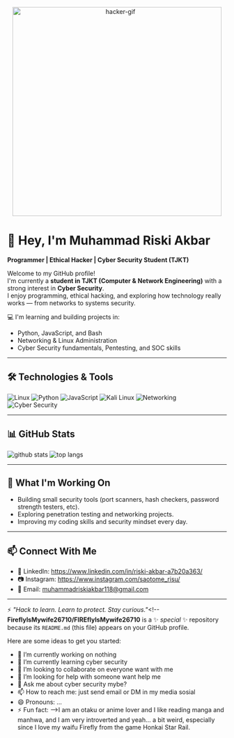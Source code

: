 <!-- Header image / GIF -->
<p align="center">
  <img src="https://media.giphy.com/media/HoffxyN8ghVuw/giphy.gif" alt="hacker-gif" width="480"/>
</p>

# 👋 Hey, I'm Muhammad Riski Akbar 
**Programmer | Ethical Hacker | Cyber Security Student (TJKT)**

Welcome to my GitHub profile!  
I'm currently a **student in TJKT (Computer & Network Engineering)** with a strong interest in **Cyber Security**.  
I enjoy programming, ethical hacking, and exploring how technology really works — from networks to systems security.  

💻 I'm learning and building projects in:  
- Python, JavaScript, and Bash  
- Networking & Linux Administration  
- Cyber Security fundamentals, Pentesting, and SOC skills  

---

## 🛠️ Technologies & Tools
<p>
  <img alt="Linux" src="https://img.shields.io/badge/Linux-FCC624?style=for-the-badge&logo=linux&logoColor=black"/>
  <img alt="Python" src="https://img.shields.io/badge/Python-3776AB?style=for-the-badge&logo=python&logoColor=white"/>
  <img alt="JavaScript" src="https://img.shields.io/badge/JavaScript-F7DF1E?style=for-the-badge&logo=javascript&logoColor=black"/>
  <img alt="Kali Linux" src="https://img.shields.io/badge/Kali%20Linux-557C94?style=for-the-badge&logo=kalilinux&logoColor=white"/>
  <img alt="Networking" src="https://img.shields.io/badge/Networking-005571?style=for-the-badge&logo=cisco&logoColor=white"/>
  <img alt="Cyber Security" src="https://img.shields.io/badge/Cyber%20Security-2E3440?style=for-the-badge&logo=protonvpn&logoColor=white"/>
</p>

---

## 📊 GitHub Stats
<p align="left">
  <img src="https://github-readme-stats.vercel.app/api?username=YourUserName&show_icons=true&theme=radical" alt="github stats"/>
  <img src="https://github-readme-stats.vercel.app/api/top-langs/?username=YourUserName&layout=compact&theme=radical" alt="top langs"/>
</p>

---

## 🚀 What I'm Working On
- Building small security tools (port scanners, hash checkers, password strength testers, etc).  
- Exploring penetration testing and networking projects.  
- Improving my coding skills and security mindset every day.  

---

## 📫 Connect With Me
- 💼 LinkedIn: https://www.linkedin.com/in/riski-akbar-a7b20a363/
- 📷 Instagram: https://www.instagram.com/saotome_risu/
- 📧 Email: muhammadriskiakbar118@gmail.com  

---

⚡ *"Hack to learn. Learn to protect. Stay curious."*<!--
**FireflyIsMywife26710/FIREflyIsMywife26710** is a ✨ _special_ ✨ repository because its `README.md` (this file) appears on your GitHub profile.

Here are some ideas to get you started:

- 🔭 I’m currently working on nothing
- 🌱 I’m currently learning cyber security
- 👯 I’m looking to collaborate on everyone want with me
- 🤔 I’m looking for help with someone want help me
- 💬 Ask me about cyber security mybe?
- 📫 How to reach me: just send email or DM in my media sosial
- 😄 Pronouns: ...
- ⚡ Fun fact: 
-->I am an otaku or anime lover and I like reading manga and manhwa, and I am very introverted and yeah... a bit weird, especially since I love my waifu Firefly from the game Honkai Star Rail.
